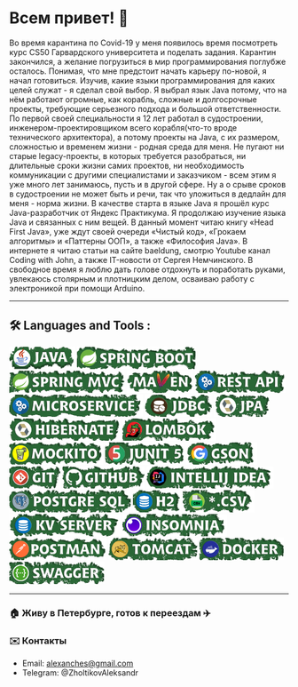 # Всем привет! 👋

Во время карантина по Covid-19 у меня появилось время посмотреть курс CS50
Гарвардского университета и поделать задания. Карантин закончился, а желание
погрузиться в мир программирования поглубже осталось. Понимая, что мне предстоит
начать карьеру по-новой, я начал готовиться. Изучив, какие языки программирования для
каких целей служат - я сделал свой выбор.
Я выбрал язык Java потому, что на нём работают огромные, как корабль, сложные и
долгосрочные проекты, требующие серьезного подхода и большой ответственности. По
первой своей специальности я 12 лет работал в судостроении,
инженером-проектировщиком всего корабля(что-то вроде технического архитектора), а
потому проекты на Java, с их размером, сложностью и временем жизни - родная среда для
меня. Не пугают ни старые legacy-проекты, в которых требуется разобраться, ни длительные
сроки жизни самих проектов, ни необходимость коммуникации с другими специалистами и
заказчиком - всем этим я уже много лет занимаюсь, пусть и в другой сфере. Ну а о срыве
сроков в судостроении не может быть и речи, так что уложиться в дедлайн для меня - норма
жизни.
В качестве старта в языке Java я прошёл курс Java-разработчик от Яндекс Практикума.
Я продолжаю изучение языка Java и связанных с ним вещей.
В данный момент читаю книгу «Head First Java», уже ждут своей очереди «Чистый код»,
«Грокаем алгоритмы» и «Паттерны ООП», а также «Философия Java».
В интернете я читаю статьи на сайте baeldung, смотрю Youtube канал Coding with John, а
также IT-новости от Сергея Немчинского.
В свободное время я люблю дать голове отдохнуть и поработать руками, увлекаюсь
столярным и плотницким делом, осваиваю работу с электроникой при помощи Arduino.

---
## 🛠 Languages and Tools :

<div>
  <img src="https://github.com/Salaia/icons/blob/main/green/Java.png?raw=true" title="Java" alt="Java" height="40"/>
        <img src="https://github.com/Salaia/icons/blob/main/green/SPRING%20boot.png?raw=true" title="Spring Boot" alt="Spring Boot" height="40"/>
      <img src="https://github.com/Salaia/icons/blob/main/green/SPRING%20MVC.png?raw=true" title="Spring MVC" alt="Spring MVC" height="40"/>
      <img src="https://github.com/Salaia/icons/blob/main/green/Maven.png?raw=true" title="Apache Maven" alt="Apache Maven" height="40"/>
       <img src="https://github.com/Salaia/icons/blob/main/green/Rest%20API.png?raw=true" title="Rest API" alt="Rest API" height="40"/>
      <img src="https://github.com/Salaia/icons/blob/main/green/Microservice.png?raw=true" title="Microservice" alt="Microservice" height="40"/>
 <img src="https://github.com/Salaia/icons/blob/main/green/JDBC.png?raw=true" title="JDBC" alt="JDBC" height="40"/>
  <img src="https://github.com/Salaia/icons/blob/main/green/JPA.png?raw=true" title="JPA" alt="JPA" height="40"/>
 <img src="https://github.com/Salaia/icons/blob/main/green/Hibernate.png?raw=true" title="Hibernate" alt="Hibernate" height="40"/>
       <img src="https://github.com/Salaia/icons/blob/main/green/Lombok.png?raw=true" title="Lombok" alt="Lombok" height="40"/>
      <img src="https://github.com/Salaia/icons/blob/main/green/Mockito.png?raw=true" title="Mockito" alt="Mockito" height="40"/>
 <img src="https://github.com/Salaia/icons/blob/main/green/JUnit%205.png?raw=true" title="JUnit 5" alt="JUnit 5" height="40"/> 
 <img src="https://github.com/Salaia/icons/blob/main/green/Gson.png?raw=true" title="Gson" alt="Gson" height="40"/>
 <img src="https://github.com/Salaia/icons/blob/main/green/Git.png?raw=true" title="Git" alt="Git" height="40"/>
  <img src="https://github.com/Salaia/icons/blob/main/green/GitHub.png?raw=true" title="GitHub" alt="GitHub" height="40"/>
  <img src="https://github.com/Salaia/icons/blob/main/green/Intellij%20IDEA.png?raw=true" title="IDEA" alt="Intellij IDEA" height="40"/>
  <img src="https://github.com/Salaia/icons/blob/main/green/PostgreSQL.png?raw=true" alt="PostgreSQL" height="40"/>
 <img src="https://github.com/Salaia/icons/blob/main/green/H2.png?raw=true" title="H2" alt="H2" height="40"/>
 <img src="https://github.com/Salaia/icons/blob/main/green/CSV.png?raw=true" title="*.csv" alt="csv" height="40"/>
 <img src="https://github.com/Salaia/icons/blob/main/green/KVServer.png?raw=true" title="KVServer" alt="key value server" height="40"/>
 <img src="https://github.com/Salaia/icons/blob/main/green/Insomnia.png?raw=true" title="Insomnia" alt="Git" height="40"/>
  <img src="https://github.com/Salaia/icons/blob/main/green/Postman.png?raw=true" title="Postman" alt="Git" height="40"/>
  <img src="https://github.com/Salaia/icons/blob/main/green/Tomcat.png?raw=true" title="Tomcat" alt="Tomcat" height="40"/>
  <img src="https://github.com/Salaia/icons/blob/main/green/Docker.png?raw=true" title="Docker" alt="Docker" height="40"/>
 <img src="https://github.com/Salaia/icons/blob/main/green/Swagger.png?raw=true" title="Swagger" alt="Swagger" height="40"/>

</div>

---
### 🏠 Живу в Петербурге, готов к переездам ✈️
### ✉️ Контакты

* Email: alexanches@gmail.com
* Telegram: @ZholtikovAleksandr